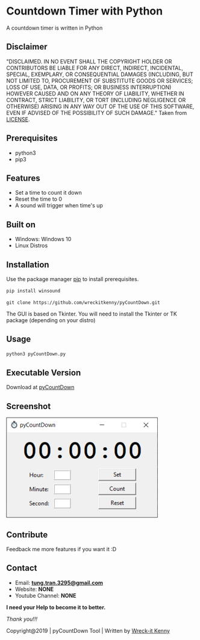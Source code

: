 # Countdown Timer with Python
A countdown timer is written in Python

## Disclaimer
"DISCLAIMED. IN NO EVENT SHALL THE COPYRIGHT HOLDER OR CONTRIBUTORS BE LIABLE
FOR ANY DIRECT, INDIRECT, INCIDENTAL, SPECIAL, EXEMPLARY, OR CONSEQUENTIAL
DAMAGES (INCLUDING, BUT NOT LIMITED TO, PROCUREMENT OF SUBSTITUTE GOODS OR
SERVICES; LOSS OF USE, DATA, OR PROFITS; OR BUSINESS INTERRUPTION) HOWEVER
CAUSED AND ON ANY THEORY OF LIABILITY, WHETHER IN CONTRACT, STRICT LIABILITY,
OR TORT (INCLUDING NEGLIGENCE OR OTHERWISE) ARISING IN ANY WAY OUT OF THE USE
OF THIS SOFTWARE, EVEN IF ADVISED OF THE POSSIBILITY OF SUCH DAMAGE." Taken from [LICENSE](LICENSE).

## Prerequisites
* python3
* pip3

## Features 
- Set a time to count it down
- Reset the time to 0
- A sound will trigger when time's up

## Built on
+ Windows: Windows 10
+ Linux Distros

## Installation
Use the package manager [pip](https://pip.pypa.io/en/stable/) to install prerequisites.

```powershell
pip install winsound 
```
```
git clone https://github.com/wreckitkenny/pyCountDown.git
```
The GUI is based on Tkinter. You will need to install the Tkinter or TK package (depending on your distro)


## Usage
```python
python3 pyCountDown.py
```
## Executable Version
Download at [pyCountDown](https://bit.ly/2LBG9a2)

## Screenshot
![Shot](https://github.com/wreckitkenny/pyCountDown/blob/master/Screenshot/Screenshot.png)

## Contribute
Feedback me more features if you want it :D

## Contact
- Email: **tung.tran.3295@gmail.com**
- Website: **NONE**
- Youtube Channel: **NONE**

**I need your Help to become it to better.** 

*Thank you!!!*

Copyright@2019 | pyCountDown Tool | Written by [Wreck-it Kenny](https://github.com/wreckitkenny)
